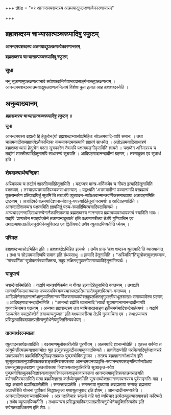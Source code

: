 +++
title = "०९ आनन्दमयशब्दस्य अन्नमयाद्युपलक्षणत्वेकारणान्तरम्"

+++


## ब्रह्मशब्दस्य चाभ्यासात्पञ्चरूपादिषु स्फुटम्

**आनन्दमयशब्दस्य अन्नमयाद्युपलक्षणत्वेकारणान्तरम्**

**ब्रह्मशब्दस्य चाभ्यासात्पञ्चरूपादिषु स्फुटम्**

### **सुधा**

ननु सूत्राणामुपलक्षणत्वाभावे सर्वशाखानिर्णयाभावप्रसङ्गेनास्तूपलक्षणत्वम् । आनन्दमयशब्दस्यान्नमयाद्युपलक्षणत्वमित्ययं विशेषः कुत इत्यत आह ब्रह्मशब्दस्येति ।

## **अनुव्याख्यानम्**

***ब्रह्मशब्दस्य चाभ्यासात्पञ्चरूपादिषु स्फुटम् ॥***

**सुधा**

आनन्दमयस्य ब्रह्मत्वे हि हेतुत्वेन(यो ब्रह्मशब्दाभ्यासोऽभिहितः सोऽन्नमयादि-ष्वपि समानः । तथा चान्नमयादीनामब्रह्मत्वेऽनैकान्तिकः कथमानन्दमयस्यापि ब्रह्मत्वं साधयेत् । अतोऽन्नमयादिसाधारणं ब्रह्मशब्दाभ्यासं हेतुत्वेन वदता सूत्रकारेण तेषामपि पक्षत्वमङ्गीकृतमिति ज्ञायते । चशब्देन अस्मिन्नस्य च तद्योगं शास्तीत्यादिहेतूनामपि साधारण्यं सूचयति । आदिग्रहणादानन्दादीनां ग्रहणम् । तस्मादुक्त एव सूत्रार्थ इति ।

### **शेषवाक्यार्थचन्द्रिका**

अस्मिन्नस्य च तद्योगं शास्तीत्यादिहेतूनामिति । यद्यप्यत्र मान्त्र-वर्णिकमेव च गीयत इत्यादिहेतूनामिति वक्तव्यम् । तस्याऽप्यन्नमयादिपञ्चकसाधारण्यात् । यद्वक्ष्यति ‘अन्नमयादीनां पञ्चानामपि परब्रह्मत्वं युक्त्यन्तरेण प्रतिपादयितुं सूत्रमि’ति तथाऽपि व्युत्पादन-सापेक्षत्वान्मान्त्रवर्णिकसमाख्याया अत्राग्रहणमिति द्रष्टव्यम् । अत्रादिपदेनान्नमयादिज्ञानान्मोक्षानु-पपत्त्यादिहेतूनां परामर्शः ॥ आदिग्रहणादिति । आनन्दादीनामप्यत्र पक्षत्वमिति ज्ञापयितुं पञ्च-रूपादिष्वित्यत्रादिपदामित्यर्थः । अन्यथाऽऽनन्दादिसाधारण्येनानैकान्तिकतया ब्रह्मशब्दस्य नानन्दमय ब्रह्मत्वव्यवस्थापकत्वं स्यादिति भावः । यद्यपि ‘प्राप्यत्वेन मयट्प्रोक्तेर्न तत्राप्यन्यदुच्यते’ इति वक्ष्यमाणरीत्या तेऽपि गुणिवाचिन एव तथाऽप्यापातप्रतीत्यनुरोधेनेयमुक्तिरत एव द्वितीयपादे तथैव व्युत्पादयिष्यतीति ध्येयम् ।

### **परिमल**

ब्रह्मशब्दभ्यासोऽभिहित इति । ब्रह्मशब्दोऽभिहित इत्यर्थः । तथैव प्राक् ‘ब्रह्म शब्दस्य श्रुतत्वादि’ति व्याख्यानात् । तथा च सोऽन्नमयादिष्वपि समान इति ग्रंथस्साधुः ॥ इत्यादि हेतूनामिति । ‘‘अस्मिन्नि’’तिसूत्रोक्तमुक्तगम्यत्व, ‘‘मांत्रवर्णिक’’सूत्रोक्तमंत्रवर्णोक्तत्व, तदुप लक्षितभृगुवल्लीसमाख्यादिहेतूनामित्यर्थः ।

### **यादुपत्यं**

चशब्देनास्मिन्निति । यद्यपि मान्त्रवर्णिकमेव च गीयत इत्यादिहेतूनामिति वक्तव्यम् । तथाऽपि मान्त्रवर्णिकसमाख्यायाः पञ्चरूपविषयत्वस्यास्पष्टप्रतिभासादेवमुक्तमित्यन-गन्तव्यम् । आदिपदेनेतरज्ञानान्मोक्षानुपपत्तिमान्त्रवर्णिकसमाख्ययोस्तदुपलक्षितभृगुवल्लीवाधूलशाखा-समाख्यादेश्च ग्रहणम् ॥ आदिग्रहणादानन्दादीनामिति । ‘‘आनन्दो ब्रह्मेति व्यजानादि’’त्यादौ श्रूयमाणानामानन्दादीनामपि गुणवाचिनामत्र पक्षत्वम् । अन्यथा ब्रह्मशब्दस्य तत्र व्यभिचारप्रसङ्ग इतीममर्थमादिशब्देनाहेत्यर्थः । यद्यपि ‘प्राप्यत्वेन मयट्प्रोक्तेर्न तत्राप्यन्यदुच्यत’ इति वक्ष्यमाणरीत्या तेऽपि गुणवाचिना एव । तथाऽप्यन्यत्र प्रसिद्धत्वादिवदापातप्रतीत्यनुरोधेनेयमुक्तिरित्यवधेयम् ।

### **वाक्यार्थरत्नमाला**

व्युत्पादनसापेक्षत्वादिति । वक्ष्यमाणमूलोक्तरीत्येति पूरणीयम् । अन्नमयादि ज्ञानान्मोक्षेति । एतच्च सर्वमेव त आयुर्यन्तीत्यन्नमयज्ञानान्मोक्षः श्रुत इत्युत्तरमूलटीकायामुपपादयिष्यते । ब्रह्मविदाप्नोति परमित्यादिपूर्वपक्षावसरे उक्तप्रकारेण ब्रह्मविदितिश्रुतिप्रकृतब्रह्मणः पुच्छत्वोक्तिमूलका । ततश्च ब्रह्मज्ञानान्मोक्षायोग इति श्रुत्युक्तफलानुपपत्तिफलकशङ्कानिरासपरतया आनन्दमयनयप्रवृत्ति-रूपानन्दमयसङ्गतिवर्णनापेक्षया प्रथमसूत्रप्रकृतब्रह्मणः पुच्छत्वोक्तया जिज्ञास्यत्वानुपत्तिरिति सूत्रप्रकृत-स्यैव पुच्छत्वोक्तिमूलकजिज्ञास्यत्वानुपपत्तिफलकशङ्कावारकतया आनन्दमयप्रवृत्तिरूपतन्नयसङ्गति वर्णनमतिस्वरसमिति मत्वा ब्रह्मजिज्ञासा कर्तव्येत्युक्तमिति सूत्रभाष्योक्तामानन्दमयनयस्य पूर्वसङ्गति-माह । यद्वा अथातो ब्रह्मजिज्ञासेतीति । समस्ताब्रह्मतेति । समस्ताया मुख्याया अब्रह्मताया सम्यक् ब्रह्मताया अप्राप्तेरिति योजनां पूर्वोक्तां सिद्धवत्कृत्य यथाश्रुतानुवाद इति ज्ञेयम् । आनन्दादीनामप्यत्रेति । आनन्दादिशब्दवाच्यानामित्यर्थः । अत्र पक्षविचारः स्वल्पो नहि पक्षे व्यभिचार इत्येतन्मूलव्याख्यावसरे करिष्यते । तथैव व्युत्पादयिष्यतीति । तथाप्यन्यत्र प्रसिद्धत्वादिवदापातप्रतीत्यनुरोधेनेयमुक्तिरित्यदोष इति सर्वगतत्वाधिकरण इति शेषः ।

